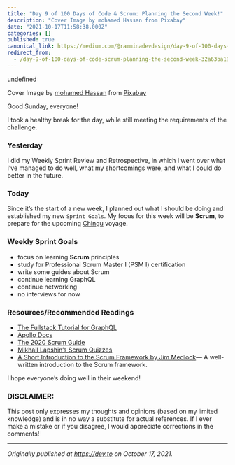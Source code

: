 ```yaml
---
title: "Day 9 of 100 Days of Code & Scrum: Planning the Second Week!"
description: "Cover Image by mohamed Hassan from Pixabay"
date: "2021-10-17T11:58:38.000Z"
categories: []
published: true
canonical_link: https://medium.com/@ramminadevdesign/day-9-of-100-days-of-code-scrum-planning-the-second-week-32a63ba1944f
redirect_from:
  - /day-9-of-100-days-of-code-scrum-planning-the-second-week-32a63ba1944f
---
```


undefined

Cover Image by [mohamed Hassan](https://pixabay.com/users/mohamed_hassan-5229782/?utm_source=link-attribution&utm_medium=referral&utm_campaign=image&utm_content=3229690) from [Pixabay](https://pixabay.com/?utm_source=link-attribution&utm_medium=referral&utm_campaign=image&utm_content=3229690)

Good Sunday, everyone!

I took a healthy break for the day, while still meeting the requirements of the challenge.

### Yesterday

I did my Weekly Sprint Review and Retrospective, in which I went over what I’ve managed to do well, what my shortcomings were, and what I could do better in the future.

### Today

Since it’s the start of a new week, I planned out what I should be doing and established my new `Sprint Goals`. My focus for this week will be **Scrum**, to prepare for the upcoming [Chingu](https://chingu.io/) voyage.

### Weekly Sprint Goals

-   focus on learning **Scrum** principles
-   study for Professional Scrum Master I (PSM I) certification
-   write some guides about Scrum
-   continue learning GraphQL
-   continue networking
-   no interviews for now

### Resources/Recommended Readings

-   [The Fullstack Tutorial for GraphQL](https://www.howtographql.com/)
-   [Apollo Docs](https://www.apollographql.com/docs/)
-   [The 2020 Scrum Guide](https://scrumguides.org/scrum-guide.html)
-   [Mikhail Lapshin’s Scrum Quizzes](https://mlapshin.com/index.php/scrum-quizzes/)
-   [A Short Introduction to the Scrum Framework by Jim Medlock](https://medium.com/chingu/a-short-introduction-to-the-scrum-methodology-7a23431b9f17)— A well-written introduction to the Scrum framework.

I hope everyone’s doing well in their weekend!

### DISCLAIMER:

This post only expresses my thoughts and opinions (based on my limited knowledge) and is in no way a substitute for actual references. If I ever make a mistake or if you disagree, I would appreciate corrections in the comments!

---

_Originally published at_ [_https://dev.to_](https://dev.to/rammina/day-9-of-100-days-of-code-scrum-planning-the-second-week-136g) _on October 17, 2021._
